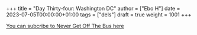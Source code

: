 +++
title = "Day Thirty-four: Washington DC"
author = ["Ebo H"]
date = 2023-07-05T00:00:00+01:00
tags = ["dels"]
draft = true
weight = 1001
+++

[You can subcribe to Never Get Off The Bus here](https://never-get-off-the-bus.ghost.io/#/portal/)
